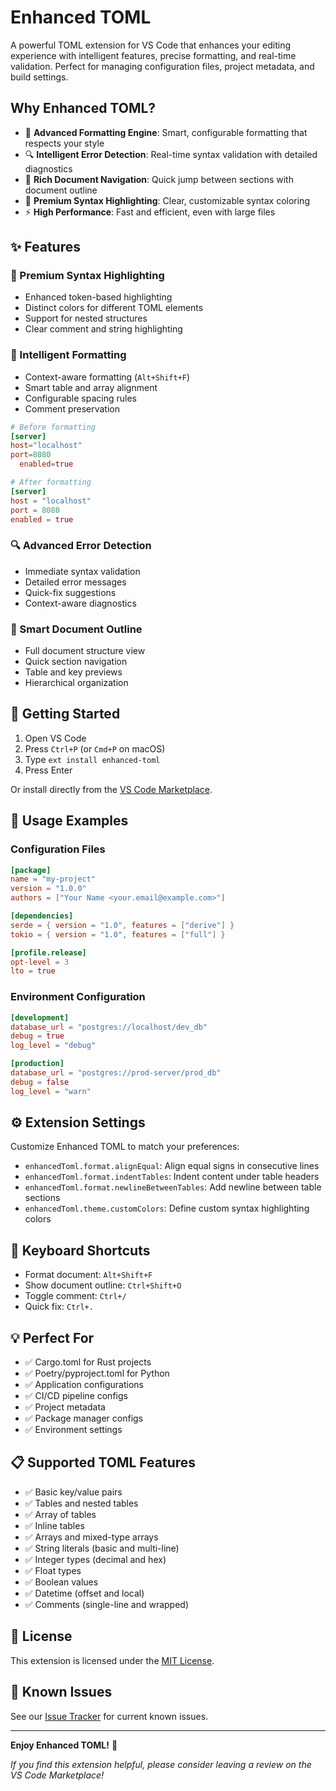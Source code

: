 # Enhanced TOML

A powerful TOML extension for VS Code that enhances your editing experience with intelligent features, precise formatting, and real-time validation. Perfect for managing configuration files, project metadata, and build settings.

## Why Enhanced TOML?

- 🚀 **Advanced Formatting Engine**: Smart, configurable formatting that respects your style
- 🔍 **Intelligent Error Detection**: Real-time syntax validation with detailed diagnostics
- 📑 **Rich Document Navigation**: Quick jump between sections with document outline
- 🎨 **Premium Syntax Highlighting**: Clear, customizable syntax coloring
- ⚡ **High Performance**: Fast and efficient, even with large files

## ✨ Features

### 🎨 Premium Syntax Highlighting
- Enhanced token-based highlighting
- Distinct colors for different TOML elements
- Support for nested structures
- Clear comment and string highlighting

### 📝 Intelligent Formatting
- Context-aware formatting (`Alt+Shift+F`)
- Smart table and array alignment
- Configurable spacing rules
- Comment preservation

```toml
# Before formatting
[server]
host="localhost"
port=8080
  enabled=true

# After formatting
[server]
host = "localhost"
port = 8080
enabled = true
```

### 🔍 Advanced Error Detection
- Immediate syntax validation
- Detailed error messages
- Quick-fix suggestions
- Context-aware diagnostics

### 📑 Smart Document Outline
- Full document structure view
- Quick section navigation
- Table and key previews
- Hierarchical organization

## 🚀 Getting Started

1. Open VS Code
2. Press `Ctrl+P` (or `Cmd+P` on macOS)
3. Type `ext install enhanced-toml`
4. Press Enter

Or install directly from the [VS Code Marketplace](https://marketplace.visualstudio.com/items?itemName=Shellomo.enhanced-toml).

## 📖 Usage Examples

### Configuration Files
```toml
[package]
name = "my-project"
version = "1.0.0"
authors = ["Your Name <your.email@example.com>"]

[dependencies]
serde = { version = "1.0", features = ["derive"] }
tokio = { version = "1.0", features = ["full"] }

[profile.release]
opt-level = 3
lto = true
```

### Environment Configuration
```toml
[development]
database_url = "postgres://localhost/dev_db"
debug = true
log_level = "debug"

[production]
database_url = "postgres://prod-server/prod_db"
debug = false
log_level = "warn"
```

## ⚙️ Extension Settings

Customize Enhanced TOML to match your preferences:

* `enhancedToml.format.alignEqual`: Align equal signs in consecutive lines
* `enhancedToml.format.indentTables`: Indent content under table headers
* `enhancedToml.format.newlineBetweenTables`: Add newline between table sections
* `enhancedToml.theme.customColors`: Define custom syntax highlighting colors

## 🔧 Keyboard Shortcuts

- Format document: `Alt+Shift+F`
- Show document outline: `Ctrl+Shift+O`
- Toggle comment: `Ctrl+/`
- Quick fix: `Ctrl+.`

## 💡 Perfect For

- ✅ Cargo.toml for Rust projects
- ✅ Poetry/pyproject.toml for Python
- ✅ Application configurations
- ✅ CI/CD pipeline configs
- ✅ Project metadata
- ✅ Package manager configs
- ✅ Environment settings

## 📋 Supported TOML Features

- ✅ Basic key/value pairs
- ✅ Tables and nested tables
- ✅ Array of tables
- ✅ Inline tables
- ✅ Arrays and mixed-type arrays
- ✅ String literals (basic and multi-line)
- ✅ Integer types (decimal and hex)
- ✅ Float types
- ✅ Boolean values
- ✅ Datetime (offset and local)
- ✅ Comments (single-line and wrapped)

## 📄 License

This extension is licensed under the [MIT License](LICENSE).

## 🐛 Known Issues

See our [Issue Tracker](https://github.com/Shellomo/vscode_ext_enhanced_toml/issues) for current known issues.

---

**Enjoy Enhanced TOML!** 🎉

*If you find this extension helpful, please consider leaving a review on the VS Code Marketplace!*